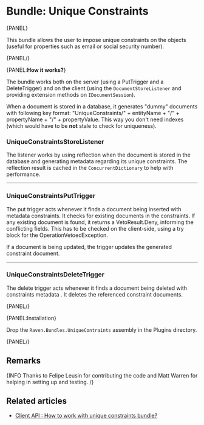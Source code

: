 # Bundle: Unique Constraints

{PANEL}

This bundle allows the user to impose unique constraints on the objects (useful for properties such as email or social security number).

{PANEL/}

{PANEL:**How it works?**}

The bundle works both on the server (using a PutTrigger and a DeleteTrigger) and on the client (using the `DocumentStoreListener` and providing extension methods on `IDocumentSession`).

When a document is stored in a database, it generates "dummy" documents with following key format: "UniqueConstraints/" + entityName + "/" + propertyName + "/" + propertyValue. This way you don't need indexes (which would have to be **not** stale to check for uniqueness).

### UniqueConstraintsStoreListener

The listener works by using reflection when the document is stored in the database and generating metadata regarding its unique constraints. The reflection result is cached in the `ConcurrentDictionary` to help with performance.

<hr />

### UniqueConstraintsPutTrigger

The put trigger acts whenever it finds a document being inserted with metadata constraints. It checks for existing documents in the constraints. If any existing document is found, it returns a VetoResult.Deny, informing the conflicting fields. This has to be checked on the client-side, using a try block for the OperationVetoedException.

If a document is being updated, the trigger updates the generated constraint document.

<hr />

### UniqueConstraintsDeleteTrigger

The delete trigger acts whenever it finds a document being deleted with constraints metadata . It deletes the referenced constraint documents.

{PANEL/}

{PANEL:Installation}

Drop the `Raven.Bundles.UniqueContraints` assembly in the Plugins directory.

{PANEL/}

## Remarks

{INFO Thanks to Felipe Leusin for contributing the code and Matt Warren for helping in setting up and testing. /}

## Related articles

* [Client API : How to work with unique constraints bundle?](../../client-api/bundles/how-to-work-with-unique-constraints-bundle)
